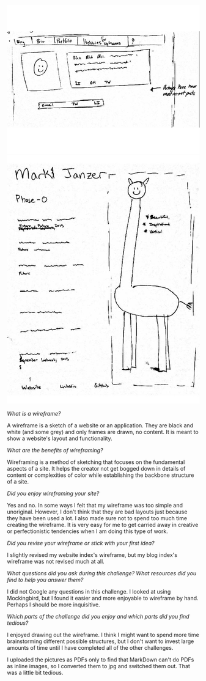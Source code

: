 ![Wireframe index](imgs/wireframe-index.jpg)
![Wireframe blog index](imgs/wireframe-blog-index.jpg)

*What is a wireframe?*

A wireframe is a sketch of a website or an application. They are black and white (and some grey) and only frames are drawn, no content. It is meant to show a website's layout and functionality.

*What are the benefits of wireframing?*

Wireframing is a method of sketching that focuses on the fundamental aspects of a site. It helps the creator not get bogged down in details of content or complexities of color while establishing the backbone structure of a site.

*Did you enjoy wireframing your site?*

Yes and no. In some ways I felt that my wireframe was too simple and unoriginal. However, I don't think that they are bad layouts just because they have been used a lot. I also made sure not to spend too much time creating the wireframe. It is very easy for me to get carried away in creative or perfectionistic tendencies when I am doing this type of work.

*Did you revise your wireframe or stick with your first idea?*

I slightly revised my website index's wireframe, but my blog index's wireframe was not revised much at all.

*What questions did you ask during this challenge? What resources did you find to help you answer them?*

I did not Google any questions in this challenge. I looked at using Mockingbird, but I found it easier and more enjoyable to wireframe by hand. Perhaps I should be more inquisitive.

*Which parts of the challenge did you enjoy and which parts did you find tedious?*

I enjoyed drawing out the wireframe. I think I might want to spend more time brainstorming different possible structures, but I don't want to invest large amounts of time until I have completed all of the other challenges.

I uploaded the pictures as PDFs only to find that MarkDown can't do PDFs as inline images, so I converted them to jpg and switched them out. That was a little bit tedious.